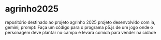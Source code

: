 # agrinho2025
repositório destinado ao projeto agrinho 2025
projeto desenvolvido com ia, gemini, prompt: Faça um código para o programa p5.js de um jogo onde o personagem deve plantar no campo e levara comida para vender na cidade
